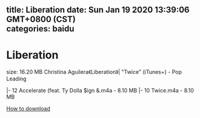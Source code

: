 
title: Liberation
date: Sun Jan 19 2020 13:39:06 GMT+0800 (CST)    
categories: baidu
---

# Liberation
size: 16.20 MB
 Christina Aguilera《Liberation》| "Twice" (iTunes+) - Pop Leading
 
|- 12 Accelerate (feat. Ty Dolla $ign &.m4a - 8.10 MB
|- 10 Twice.m4a - 8.10 MB

[How to download](https://bpcam.bemobtrk.com/go/2ceec3aa-1ca2-46d6-b9ff-aaa5c184517c?jno=411)